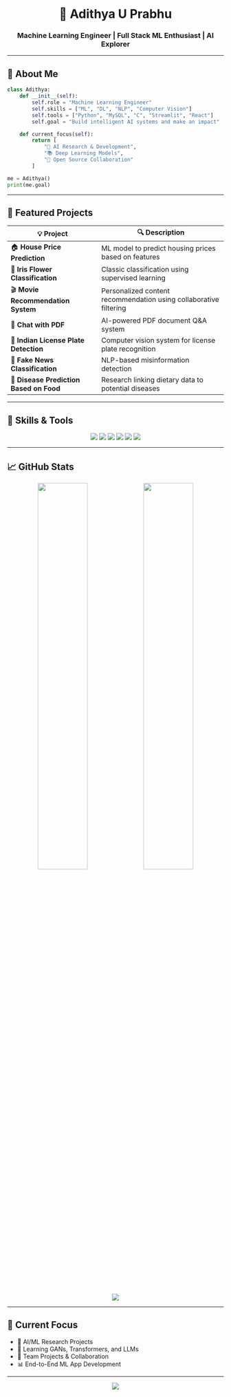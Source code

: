 
<!-- README.md - Adithya U Prabhu -->

<h1 align="center">🚀 Adithya U Prabhu</h1>
<h3 align="center">Machine Learning Engineer | Full Stack ML Enthusiast | AI Explorer</h3>

<p align="center">
  <Exploring+Deep+Learning+Architectures;Let’s+build+something+awesome!&font=Fira+Code&center=true&width=600&height=45&color=36BCF7&vCenter=true">
</p>

---

## 🧠 About Me

```python
class Adithya:
    def __init__(self):
        self.role = "Machine Learning Engineer"
        self.skills = ["ML", "DL", "NLP", "Computer Vision"]
        self.tools = ["Python", "MySQL", "C", "Streamlit", "React"]
        self.goal = "Build intelligent AI systems and make an impact"

    def current_focus(self):
        return [
            "🔬 AI Research & Development",
            "📚 Deep Learning Models",
            "🤝 Open Source Collaboration"
        ]

me = Adithya()
print(me.goal)
````

---

## 🚀 Featured Projects

| 💡 Project                              | 🔍 Description                                                    |
| --------------------------------------- | ----------------------------------------------------------------- |
| 🏠 **House Price Prediction**           | ML model to predict housing prices based on features              |
| 🌸 **Iris Flower Classification**       | Classic classification using supervised learning                  |
| 🎬 **Movie Recommendation System**      | Personalized content recommendation using collaborative filtering |
| 📄 **Chat with PDF**                    | AI-powered PDF document Q\&A system                               |
| 🚗 **Indian License Plate Detection**   | Computer vision system for license plate recognition              |
| 📰 **Fake News Classification**         | NLP-based misinformation detection                                |
| 🍎 **Disease Prediction Based on Food** | Research linking dietary data to potential diseases               |

---

## 🔧 Skills & Tools

<p align="center">
  <img src="https://img.shields.io/badge/Python-3776AB?style=for-the-badge&logo=python&logoColor=white"/>
  <img src="https://img.shields.io/badge/C-00599C?style=for-the-badge&logo=c&logoColor=white"/>
  <img src="https://img.shields.io/badge/Machine%20Learning-FF6F00?style=for-the-badge&logo=keras&logoColor=white"/>
  <img src="https://img.shields.io/badge/Deep%20Learning-452C63?style=for-the-badge&logo=tensorflow&logoColor=white"/>
  <img src="https://img.shields.io/badge/MySQL-0E76A8?style=for-the-badge&logo=mysql&logoColor=white"/>
  <img src="https://img.shields.io/badge/Statistics-4caf50?style=for-the-badge&logo=chartdotjs&logoColor=white"/>
</p>

---

## 📈 GitHub Stats

<p align="center">
  <img src="https://github-readme-stats.vercel.app/api?username=adithya-u-prabhu&show_icons=true&theme=tokyonight" width="48%" />
  <img src="https://github-readme-streak-stats.herokuapp.com/?user=adithya-u-prabhu&theme=tokyonight" width="48%" />
</p>

<p align="center">
  <img src="https://github-readme-activity-graph.cyclic.app/graph?username=adithya-u-prabhu&theme=rogue" />
</p>

---

## 🎯 Current Focus

* 🔬 AI/ML Research Projects
* 🌱 Learning GANs, Transformers, and LLMs
* 🤝 Team Projects & Collaboration
* 📊 End-to-End ML App Development

---

<p align="center">
  <img src="https://capsule-render.vercel.app/api?type=waving&color=gradient&height=100&section=footer"/>
</p>
